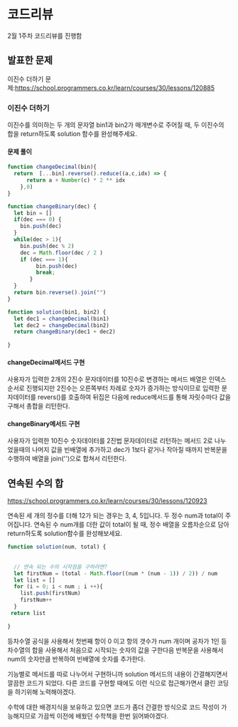 # 코드리뷰 
2월 1주차 코드리뷰를 진행함

## 발표한 문제
이진수 더하기 문제:https://school.programmers.co.kr/learn/courses/30/lessons/120885

### 이진수 더하기

이진수를 의미하는 두 개의 문자열 bin1과 bin2가 매개변수로 주어질 때, 
두 이진수의 합을 return하도록 solution 함수를 완성해주세요.
#### 문제 풀이

```js
function changeDecimal(bin){
  return  [...bin].reverse().reduce((a,c,idx) => {
      return a + Number(c) * 2 ** idx
    },0)
}

function changeBinary(dec) {
  let bin = []
  if(dec === 0) {
    bin.push(dec)
  }
  while(dec > 1){
    bin.push(dec % 2)
    dec = Math.floor(dec / 2 )
    if (dec === 1){
         bin.push(dec)
         break;
       } 
  }
  return bin.reverse().join("")
}

function solution(bin1, bin2) {
  let dec1 = changeDecimal(bin1)
  let dec2 = changeDecimal(bin2)
  return changeBinary(dec1 + dec2)                      
  
}
```

#### changeDecimal메서드 구현
사용자가 입력한 2개의 2진수 문자데이터를 10진수로 변경하는 메서드
배열은 인덱스순서로 진행되지만 2진수는 오른쪽부터 차례로 숫자가 증가하는 방식이므로 입력한 문자데이터를 
revers()를 호출하여 뒤집은 다음에 reduce메서드를 통해 자릿수마다 값을 구해서 총합을 리턴한다.

#### changeBinary메서드 구현
사용자가 입력한 10진수 숫자데이터를 2진법 문자데이터로 리턴하는 메서드
2로 나누었을때의 나머지 값을 빈배열에 추가하고 dec가 1보다 같거나 작아질 때까지 반복문을 수행하여
배열을 join('')으로 합쳐서 리턴한다.


## 연속된 수의 합 
https://school.programmers.co.kr/learn/courses/30/lessons/120923

연속된 세 개의 정수를 더해 12가 되는 경우는 3, 4, 5입니다. 
두 정수 num과 total이 주어집니다. 연속된 수 num개를 더한 값이 total이 될 때, 
정수 배열을 오름차순으로 담아 return하도록 solution함수를 완성해보세요.
```js
function solution(num, total) {
 
  
  // 연속 되는 수의 시작점을 구하려면? 
  let firstNum = (total - Math.floor((num * (num - 1)) / 2)) / num
  let list = []
  for (i = 0; i < num ; i ++){
    list.push(firstNum)
    firstNum++
  }
 return list
  
}
```

등차수열 공식을 사용해서 첫번째 항이 0 이고 항의 갯수가 num 개이며 공차가 1인 등차수열의 합을 사용해서 처음으로 시작되는 숫자의 값을 구한다음 반복문을 사용해서 num의 숫자만큼 반복하여 빈배열에 숫자를 추가한다.

기능별로 메서드를 따로 나누어서 구현하니까 solution 메서드의 내용이 간결해지면서 깔끔한 코드가 되었다.
다른 코드를 구현할 때에도 이런 식으로 접근해가면서 클린 코딩을 하기위해 노력해야겠다.

수학에 대한 배경지식을 보유하고 있으면 코드가 좀더 간결한 방식으로 코드 작성이 가능해지므로 가끔씩 
이전에 배웠던 수학책을 한번 읽어봐야겠다.
